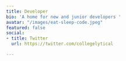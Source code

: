 ```yaml
---
title: Developer
bio: 'A home for new and junior developers '
avatar: "/images/eat-sleep-code.jpeg"
featured: false
social:
- title: Twitter
  url: https://twitter.com/collegelytical

---
```

